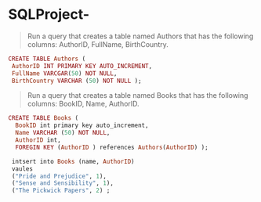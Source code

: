 # SQLProject-

> Run a query that creates a table named Authors that has the following columns: AuthorID, FullName, BirthCountry. 
```ruby
CREATE TABLE Authors ( 
 AuthorID INT PRIMARY KEY AUTO_INCREMENT,
 FullName VARCGAR(50) NOT NULL, 
 BirthCountry VARCHAR (50) NOT NULL );
 ```
 > Run a query that creates a table named Books that has the following columns: BookID, Name, AuthorID.
```ruby
CREATE TABLE Books (
  BookID int primary key auto_increment,
  Name VARCHAR (50) NOT NULL,
  AuthorID int,
  FOREGIN KEY (AuthorID ) references Authors(AuthorID) );
```  
```ruby
 intsert into Books (name, AuthorID)
 vaules 
 ("Pride and Prejudice", 1), 
 ("Sense and Sensibility", 1), 
 ("The Pickwick Papers", 2) ; 
 ``` 
